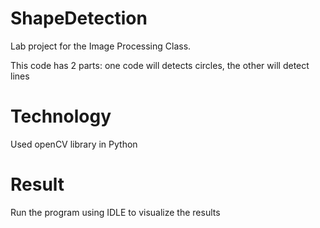 # ShapeDetection

Lab project for the Image Processing Class.

This code has 2 parts: one code will detects circles, the other will detect lines

# Technology
Used openCV library in Python

# Result
Run the program using IDLE to visualize the results
